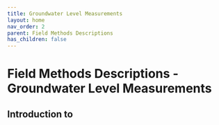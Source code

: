 ```yaml
---
title: Groundwater Level Measurements
layout: home
nav_order: 2
parent: Field Methods Descriptions
has_children: false
---
```


<script
  src="https://cdn.mathjax.org/mathjax/latest/MathJax.js?config=TeX-AMS-MML_HTMLorMML"
  type="text/javascript">
</script>

# Field Methods Descriptions - **Groundwater Level Measurements**

## Introduction to 